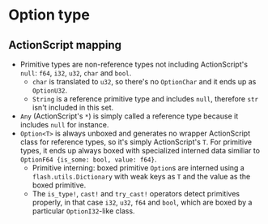 # Option type

## ActionScript mapping

- Primitive types are non-reference types not including ActionScript's `null`: `f64`, `i32`, `u32`, `char` and `bool`.
  - `char` is translated to `u32`, so there's no `OptionChar` and it ends up as `OptionU32`.
  - `String` is a reference primitive type and includes `null`, therefore `str` isn't included in this set.
- `Any` (ActionScript's `*`) is simply called a reference type because it includes `null` for instance.
- `Option<T>` is always unboxed and generates no wrapper ActionScript class for reference types, so it's simply ActionScript's `T`. For primitive types, it ends up always boxed with specialized interned data similiar to `OptionF64 {is_some: bool, value: f64}`.
  - Primitive interning: boxed primitive `Option`s are interned using a `flash.utils.Dictionary` with weak keys as `T` and the value as the boxed primitive.
  - The `is_type!`, `cast!` and `try_cast!` operators detect primitives properly, in that case `i32`, `u32`, `f64` and `bool`, which are boxed by a particular `OptionI32`-like class.